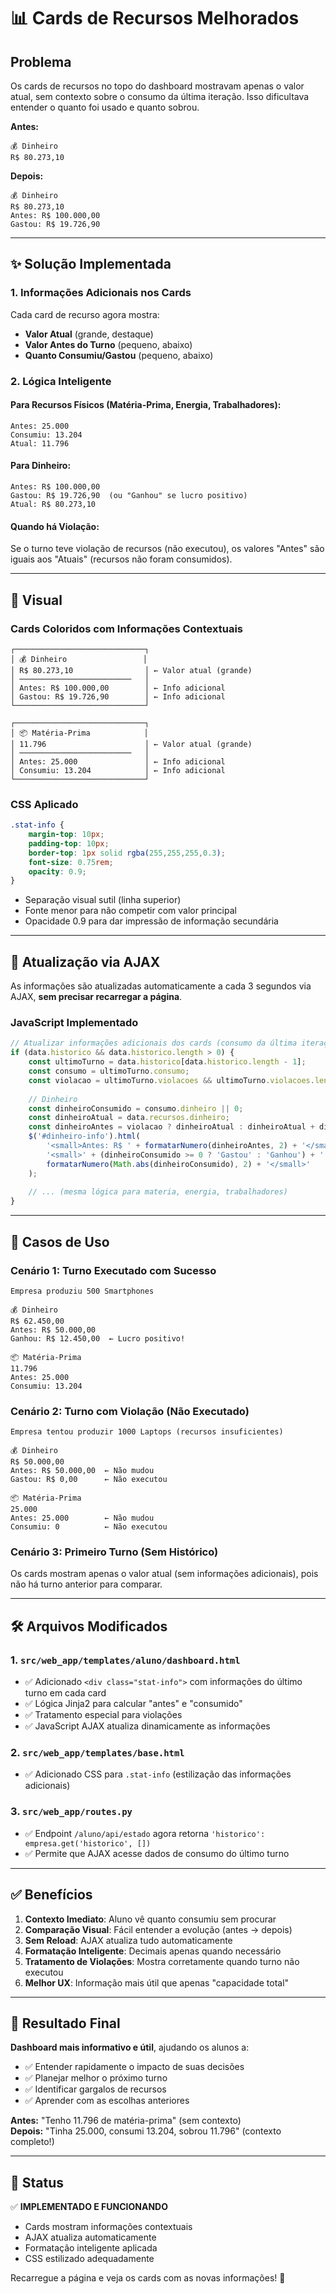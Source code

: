 # 📊 Cards de Recursos Melhorados

## Problema
Os cards de recursos no topo do dashboard mostravam apenas o valor atual, sem contexto sobre o consumo da última iteração. Isso dificultava entender o quanto foi usado e quanto sobrou.

**Antes:**
```
💰 Dinheiro
R$ 80.273,10
```

**Depois:**
```
💰 Dinheiro
R$ 80.273,10
Antes: R$ 100.000,00
Gastou: R$ 19.726,90
```

---

## ✨ Solução Implementada

### 1. **Informações Adicionais nos Cards**

Cada card de recurso agora mostra:
- **Valor Atual** (grande, destaque)
- **Valor Antes do Turno** (pequeno, abaixo)
- **Quanto Consumiu/Gastou** (pequeno, abaixo)

### 2. **Lógica Inteligente**

#### Para Recursos Físicos (Matéria-Prima, Energia, Trabalhadores):
```
Antes: 25.000
Consumiu: 13.204
Atual: 11.796
```

#### Para Dinheiro:
```
Antes: R$ 100.000,00
Gastou: R$ 19.726,90  (ou "Ganhou" se lucro positivo)
Atual: R$ 80.273,10
```

#### Quando há Violação:
Se o turno teve violação de recursos (não executou), os valores "Antes" são iguais aos "Atuais" (recursos não foram consumidos).

---

## 🎨 Visual

### Cards Coloridos com Informações Contextuais

```
┌─────────────────────────────┐
│ 💰 Dinheiro                 │
│ R$ 80.273,10                │ ← Valor atual (grande)
│ ─────────────────────────   │
│ Antes: R$ 100.000,00        │ ← Info adicional
│ Gastou: R$ 19.726,90        │ ← Info adicional
└─────────────────────────────┘

┌─────────────────────────────┐
│ 📦 Matéria-Prima            │
│ 11.796                      │ ← Valor atual (grande)
│ ─────────────────────────   │
│ Antes: 25.000               │ ← Info adicional
│ Consumiu: 13.204            │ ← Info adicional
└─────────────────────────────┘
```

### CSS Aplicado

```css
.stat-info {
    margin-top: 10px;
    padding-top: 10px;
    border-top: 1px solid rgba(255,255,255,0.3);
    font-size: 0.75rem;
    opacity: 0.9;
}
```

- Separação visual sutil (linha superior)
- Fonte menor para não competir com valor principal
- Opacidade 0.9 para dar impressão de informação secundária

---

## 🔄 Atualização via AJAX

As informações são atualizadas automaticamente a cada 3 segundos via AJAX, **sem precisar recarregar a página**.

### JavaScript Implementado

```javascript
// Atualizar informações adicionais dos cards (consumo da última iteração)
if (data.historico && data.historico.length > 0) {
    const ultimoTurno = data.historico[data.historico.length - 1];
    const consumo = ultimoTurno.consumo;
    const violacao = ultimoTurno.violacoes && ultimoTurno.violacoes.length > 0;
    
    // Dinheiro
    const dinheiroConsumido = consumo.dinheiro || 0;
    const dinheiroAtual = data.recursos.dinheiro;
    const dinheiroAntes = violacao ? dinheiroAtual : dinheiroAtual + dinheiroConsumido;
    $('#dinheiro-info').html(
        '<small>Antes: R$ ' + formatarNumero(dinheiroAntes, 2) + '</small><br>' +
        '<small>' + (dinheiroConsumido >= 0 ? 'Gastou' : 'Ganhou') + ': R$ ' + 
        formatarNumero(Math.abs(dinheiroConsumido), 2) + '</small>'
    );
    
    // ... (mesma lógica para materia, energia, trabalhadores)
}
```

---

## 📝 Casos de Uso

### Cenário 1: Turno Executado com Sucesso
```
Empresa produziu 500 Smartphones

💰 Dinheiro
R$ 62.450,00
Antes: R$ 50.000,00
Ganhou: R$ 12.450,00  ← Lucro positivo!

📦 Matéria-Prima
11.796
Antes: 25.000
Consumiu: 13.204
```

### Cenário 2: Turno com Violação (Não Executado)
```
Empresa tentou produzir 1000 Laptops (recursos insuficientes)

💰 Dinheiro
R$ 50.000,00
Antes: R$ 50.000,00  ← Não mudou
Gastou: R$ 0,00      ← Não executou

📦 Matéria-Prima
25.000
Antes: 25.000        ← Não mudou
Consumiu: 0          ← Não executou
```

### Cenário 3: Primeiro Turno (Sem Histórico)
Os cards mostram apenas o valor atual (sem informações adicionais), pois não há turno anterior para comparar.

---

## 🛠️ Arquivos Modificados

### 1. `src/web_app/templates/aluno/dashboard.html`
- ✅ Adicionado `<div class="stat-info">` com informações do último turno em cada card
- ✅ Lógica Jinja2 para calcular "antes" e "consumido"
- ✅ Tratamento especial para violações
- ✅ JavaScript AJAX atualiza dinamicamente as informações

### 2. `src/web_app/templates/base.html`
- ✅ Adicionado CSS para `.stat-info` (estilização das informações adicionais)

### 3. `src/web_app/routes.py`
- ✅ Endpoint `/aluno/api/estado` agora retorna `'historico': empresa.get('historico', [])`
- ✅ Permite que AJAX acesse dados de consumo do último turno

---

## ✅ Benefícios

1. **Contexto Imediato**: Aluno vê quanto consumiu sem procurar
2. **Comparação Visual**: Fácil entender a evolução (antes → depois)
3. **Sem Reload**: AJAX atualiza tudo automaticamente
4. **Formatação Inteligente**: Decimais apenas quando necessário
5. **Tratamento de Violações**: Mostra corretamente quando turno não executou
6. **Melhor UX**: Informação mais útil que apenas "capacidade total"

---

## 🎯 Resultado Final

**Dashboard mais informativo e útil**, ajudando os alunos a:
- ✅ Entender rapidamente o impacto de suas decisões
- ✅ Planejar melhor o próximo turno
- ✅ Identificar gargalos de recursos
- ✅ Aprender com as escolhas anteriores

**Antes:** "Tenho 11.796 de matéria-prima" (sem contexto)  
**Depois:** "Tinha 25.000, consumi 13.204, sobrou 11.796" (contexto completo!)

---

## 📅 Status

✅ **IMPLEMENTADO E FUNCIONANDO**
- Cards mostram informações contextuais
- AJAX atualiza automaticamente
- Formatação inteligente aplicada
- CSS estilizado adequadamente

Recarregue a página e veja os cards com as novas informações! 🚀
